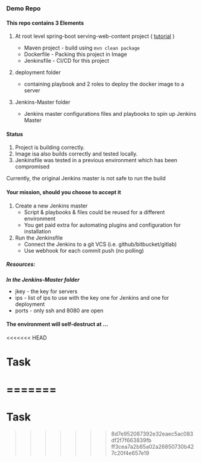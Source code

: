 ### Demo Repo

#### This repo contains 3 Elements
1. At root level spring-boot serving-web-content project ( [tutorial](https://spring.io/guides/gs/serving-web-content/) ) 
    - Maven project - build using `mvn clean package`
    - Dockerfile - Packing this project in Image  
    - Jenkinsfile - CI/CD for this project  

2. deployment folder 
    - containing playbook and 2 roles to deploy the docker image to a server

3. Jenkins-Master folder
    - Jenkins master configurations files and playbooks to spin up Jenkins Master
    
#### Status
1. Project is building correctly.
2. Image isa also builds correctly and tested locally. 
3. Jenkinsfile was tested in a previous environment which has been compromised

Currently, the original Jenkins master is not safe to run the build 
 
#### Your mission, should  you choose to accept it
1. Create a new Jenkins master
    - Script & playbooks & files could be reused for a different environment
    - You get paid extra for automating plugins and configuration for installation
2. Run the Jenkinsfile 
    - Connect the Jenkins to a git VCS (i.e. github/bitbucket/gitlab)
    - Use webhook for each commit push (no polling) 
    
##### Resources:
***In the Jenkins-Master folder***
* jkey - the key for servers
* ips - list of ips to use with the key one for Jenkins and one for deployment
* ports - only ssh and 8080 are open 


#### The environment will self-destruct at ... 
<<<<<<< HEAD
# Task
=======
=======
# Task
>>>>>>> 8d7e952087392e32eaec5ac083df2f7f663839fb
>>>>>>> ff3cea7a2b85a02a26850730b427c20f4e657e19
